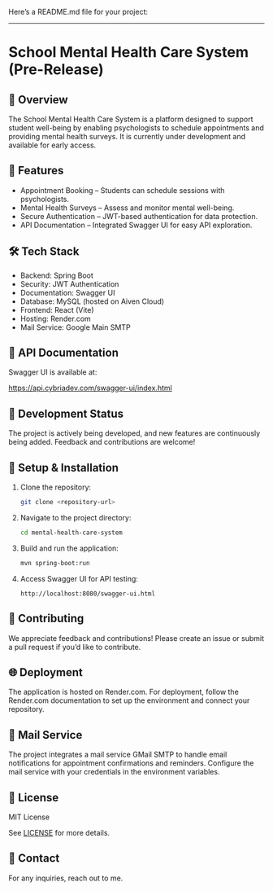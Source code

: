 Here’s a README.md file for your project:  

---

# School Mental Health Care System (Pre-Release)

## 📌 Overview  
The School Mental Health Care System is a platform designed to support student well-being by enabling psychologists to schedule appointments and providing mental health surveys. It is currently under development and available for early access.  

## 🚀 Features  
- Appointment Booking – Students can schedule sessions with psychologists.  
- Mental Health Surveys – Assess and monitor mental well-being.  
- Secure Authentication – JWT-based authentication for data protection.  
- API Documentation – Integrated Swagger UI for easy API exploration.  

## 🛠️ Tech Stack  
- Backend: Spring Boot  
- Security: JWT Authentication  
- Documentation: Swagger UI  
- Database: MySQL (hosted on Aiven Cloud)  
- Frontend: React (Vite)  
- Hosting: Render.com  
- Mail Service: Google Main SMTP

## 📖 API Documentation  
Swagger UI is available at:  

https://api.cybriadev.com/swagger-ui/index.html


## 🚧 Development Status  
The project is actively being developed, and new features are continuously being added. Feedback and contributions are welcome!  

## 🔧 Setup & Installation  
1. Clone the repository:  
   ```sh
   git clone <repository-url>
   ```
2. Navigate to the project directory:  
   ```sh
   cd mental-health-care-system
   ```
3. Build and run the application:  
   ```sh
   mvn spring-boot:run
   ```
4. Access Swagger UI for API testing:  
   ```
   http://localhost:8080/swagger-ui.html
   ```

## 🤝 Contributing  
We appreciate feedback and contributions! Please create an issue or submit a pull request if you’d like to contribute.  

## 🌐 Deployment
The application is hosted on Render.com. For deployment, follow the Render.com documentation to set up the environment and connect your repository.

## 📧 Mail Service
The project integrates a mail service GMail SMTP to handle email notifications for appointment confirmations and reminders. Configure the mail service with your credentials in the environment variables.

## 📜 License
MIT License  

See [LICENSE](LICENSE) for more details.  

## 📩 Contact  
For any inquiries, reach out to me.  
